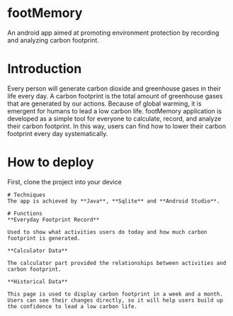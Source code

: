 # footMemory
An android app aimed at promoting environment protection by recording and analyzing carbon footprint.

# Introduction
Every person will generate carbon dioxide and greenhouse gases in their life every day. A carbon footprint is the total amount of greenhouse gases that are generated by our actions. Because of global warming, it is emergent for humans to lead a low carbon life. footMemory application is developed as a simple tool for everyone to calculate, record, and analyze their carbon footprint. In this way, users can find how to lower their carbon footprint every day systematically.
# How to deploy
First, clone the project into your device
``````
# Techniques
The app is achieved by **Java**, **Sqlite** and **Android Studio**. 

# Functions
**Everyday Footprint Record**

Used to show what activities users do today and how much carbon footprint is generated.

**Calculator Data**

The calculator part provided the relationships between activities and carbon footprint.

**Historical Data**

This page is used to display carbon footprint in a week and a month. Users can see their changes directly, so it will help users build up the confidence to lead a low carbon life. 

